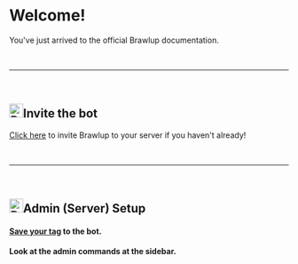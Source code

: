 # Welcome!
You've just arrived to the official Brawlup documentation.

<br>
<hr>
<br>

## <img src="https://cdn.discordapp.com/emojis/855879869699063809.png?v=1" height="25" alt="Buzz's torpedo">Invite the bot
[Click here](https://discord.com/oauth2/authorize?client_id=817473313793376266&scope=bot+applications.commands&permissions=1543685241) to invite Brawlup to your server if you haven't already!

<br>
<hr>
<br>

## <img src="https://cdn.discordapp.com/emojis/855879869699063809.png?v=1" height="25" alt="Buzz's torpedo">Admin (Server) Setup
#### [Save your tag](/en/bs/save) to the bot.
#### Look at the admin commands at the sidebar.

